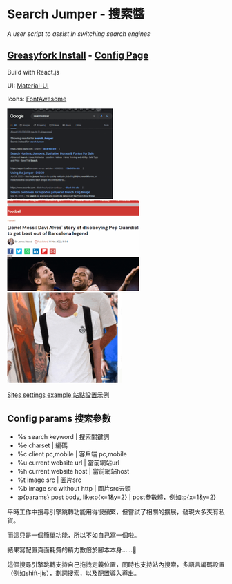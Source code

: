 # Search Jumper - 搜索醬 
*A user script to assist in switching search engines*

## [Greasyfork Install](https://greasyfork.org/scripts/445274-searchjumper) - [Config Page](https://hoothin.github.io/SearchJumper/)

Build with React.js

UI: [Material-UI](https://mui.com/)

Icons: [FontAwesome](https://fontawesome.com/)

<img src='demo1.gif' height='210px'><img src='demo3.gif' height='210px'><img src='demo2.gif' height='210px'>

[Sites settings example 站點設置示例](https://github.com/hoothin/SearchJumper/issues/1)

## Config params 搜索參數
* %s search keyword | 搜索關鍵詞
* %e charset | 編碼
* %c client pc,mobile | 客戶端 pc,mobile
* %u current website url | 當前網站url
* %h current website host | 當前網站host
* %t image src | 圖片src
* %b image src without http | 圖片src去頭
* :p{params} post body, like:p{x=1&y=2} | post參數體，例如:p{x=1&y=2}


平時工作中搜尋引擎跳轉功能用得很頻繁，但嘗試了相關的擴展，發現大多夾有私貨。

而這只是一個簡單功能，所以不如自己寫一個啦。

結果寫配置頁面耗費的精力數倍於腳本本身……🤦‍

這個搜尋引擎跳轉支持自己拖拽定義位置，同時也支持站內搜索，多語言編碼設置（例如shift-jis），劃詞搜索，以及配置導入導出。

